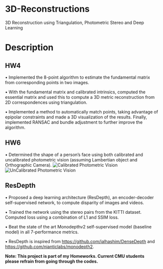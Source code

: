 # 3D-Reconstructions
3D Reconstruction using Triangulation, Photometric Stereo and Deep Learning
# Description

## HW4
•	Implemented the 8-point algorithm to estimate the fundamental matrix from corresponding points in two images.

•	With the fundamental matrix and calibrated intrinsics, computed the essential matrix and used this to compute a 3D metric reconstruction from 2D correspondences using triangulation.

•	Implemented a method to automatically match points, taking advantage of epipolar constraints and made a 3D visualization of the results. Finally, implemented RANSAC and bundle adjustment to further improve the algorithm.

## HW6

•	Determined the shape of a person’s face using both calibrated and uncalibrated photometric vision (assuming Lambertian object and Orthographic Camera).
![Calibrated Photometric Vision](https://github.com/manashpratim/3D-Reconstructions/blob/master/albnorm.png)
![UnCalibrated Photometric Vision](https://github.com/manashpratim/3D-Reconstructions/blob/master/albnorm2.png)

## ResDepth
•	Proposed a deep learning architecture (ResDepth), an encoder-decoder self-supervised network, to compute disparity of images and videos.

• Trained the network using the stereo pairs from the KITTI dataset. Computed loss using a combination of L1 and SSIM loss.

•	Beat the state of the art Monodepthv2 self-supervised model (baseline model) in all 7-performance metrics. 

• ResDepth is inspired from https://github.com/ialhashim/DenseDepth and https://github.com/nianticlabs/monodepth2.

**Note: This project is part of my Homeworks. Current CMU students please refrain from going through the codes.**
